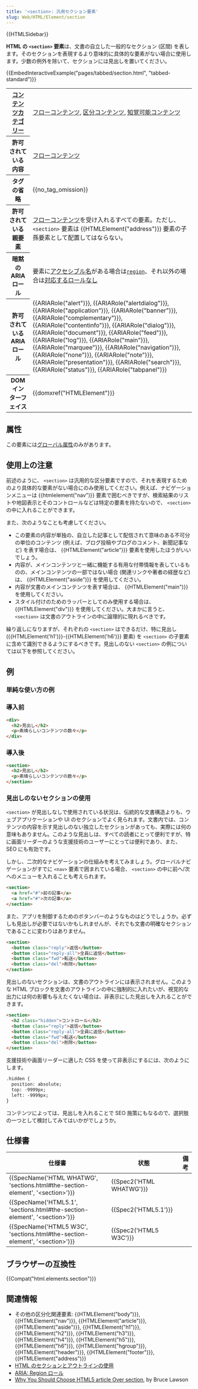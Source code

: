 ```yaml
---
title: '<section>: 汎用セクション要素'
slug: Web/HTML/Element/section
---
```


{{HTMLSidebar}}

**HTML の `<section>` 要素**は、文書の自立した一般的なセクション (区間) を表します。そのセクションを表現するより意味的に具体的な要素がない場合に使用します。少数の例外を除いて、セクションには見出しを置いてください。

{{EmbedInteractiveExample("pages/tabbed/section.html", "tabbed-standard")}}

<table class="properties">
  <tbody>
    <tr>
      <th scope="row">
        <a href="/ja/docs/Web/Guide/HTML/Content_categories"
          >コンテンツカテゴリー</a
        >
      </th>
      <td>
        <a href="/ja/docs/Web/Guide/HTML/Content_categories#フローコンテンツ"
          >フローコンテンツ</a
        >,
        <a href="/ja/docs/Web/Guide/HTML/Content_categories#区分コンテンツ"
          >区分コンテンツ</a
        >,
        <a href="/ja/docs/Web/Guide/HTML/Content_categories#知覚可能コンテンツ"
          >知覚可能コンテンツ</a
        >
      </td>
    </tr>
    <tr>
      <th scope="row">許可されている内容</th>
      <td>
        <a href="/ja/docs/Web/Guide/HTML/Content_categories#フローコンテンツ"
          >フローコンテンツ</a
        >
      </td>
    </tr>
    <tr>
      <th scope="row">タグの省略</th>
      <td>{{no_tag_omission}}</td>
    </tr>
    <tr>
      <th scope="row">許可されている親要素</th>
      <td>
        <a href="/ja/docs/Web/Guide/HTML/Content_categories#フローコンテンツ"
          >フローコンテンツ</a
        >を受け入れるすべての要素。ただし、 <code>&#x3C;section></code> 要素は
        {{HTMLElement("address")}}
        要素の子孫要素として配置してはならない。
      </td>
    </tr>
    <tr>
      <th scope="row">暗黙の ARIA ロール</th>
      <td>
        要素に<a
          href="https://developer.paciellogroup.com/blog/2017/04/what-is-an-accessible-name/"
          >アクセシブル名</a
        >がある場合は<code
          ><a href="/ja/docs/Web/Accessibility/ARIA/Roles/Region_role"
            >region</a
          ></code
        >、それ以外の場合は<a
          href="https://www.w3.org/TR/html-aria/#dfn-no-corresponding-role"
          >対応するロールなし</a
        >
      </td>
    </tr>
    <tr>
      <th scope="row">許可されている ARIA ロール</th>
      <td>
        {{ARIARole("alert")}}, {{ARIARole("alertdialog")}},
        {{ARIARole("application")}}, {{ARIARole("banner")}},
        {{ARIARole("complementary")}},
        {{ARIARole("contentinfo")}}, {{ARIARole("dialog")}},
        {{ARIARole("document")}}, {{ARIARole("feed")}},
        {{ARIARole("log")}}, {{ARIARole("main")}},
        {{ARIARole("marquee")}}, {{ARIARole("navigation")}},
        {{ARIARole("none")}}, {{ARIARole("note")}},
        {{ARIARole("presentation")}}, {{ARIARole("search")}},
        {{ARIARole("status")}}, {{ARIARole("tabpanel")}}
      </td>
    </tr>
    <tr>
      <th scope="row">DOM インターフェイス</th>
      <td>{{domxref("HTMLElement")}}</td>
    </tr>
  </tbody>
</table>

## 属性

この要素には[グローバル属性](/ja/docs/Web/HTML/Global_attributes)のみがあります。

## 使用上の注意

前述のように、 `<section>` は汎用的な区分要素ですので、それを表現するためのより具体的な要素がない場合にのみ使用してください。例えば、ナビゲーションメニューは {{htmlelement("nav")}} 要素で囲むべきですが、検索結果のリストや地図表示とそのコントロールなどは特定の要素を持たないので、 `<section>` の中に入れることができます。

また、次のようなことも考慮してください。

- この要素の内容が単独の、自立した記事として配信されて意味のある不可分の単位のコンテンツ (例えば、ブログ投稿やブログのコメント、新聞記事など) を表す場合は、 {{HTMLElement("article")}} 要素を使用したほうがいいでしょう。
- 内容が、メインコンテンツと一緒に機能する有用な付帯情報を表しているものの、メインコンテンツの一部ではない場合 (関連リンクや著者の経歴など) は、 {{HTMLElement("aside")}} を使用してください。
- 内容が文書のメインコンテンツを表す場合は、 {{HTMLElement("main")}} を使用してください。
- スタイル付けのためのラッパーとしてのみ使用する場合は、 {{HTMLElement("div")}} を使用してください。大まかに言うと、 `<section>` は文書のアウトラインの中に論理的に現れるべきです。

繰り返しになりますが、それぞれの `<section>` はできるだけ、特に見出し
({{HTMLElement('h1')}}-{{HTMLElement('h6')}} 要素) を `<section>` の子要素に含めて識別できるようにするべきです。見出しのない `<section>` の例については以下を参照してください。

## 例

### 単純な使い方の例

### 導入前

```html
<div>
  <h2>見出し</h2>
  <p>素晴らしいコンテンツの数々</p>
</div>
```

### 導入後

```html
<section>
  <h2>見出し</h2>
  <p>素晴らしいコンテンツの数々</p>
</section>
```

### 見出しのないセクションの使用

`<section>` が見出しなしで使用されている状況は、伝統的な文書構造よりも、ウェブアプリケーションや UI のセクションでよく見られます。文書内では、コンテンツの内容を示す見出しのない独立したセクションがあっても、実際には何の意味もありません。このような見出しは、すべての読者にとって便利ですが、特に画面リーダーのような支援技術のユーザーにとっては便利であり、また、 SEO にも有効です。

しかし、二次的なナビゲーションの仕組みを考えてみましょう。グローバルナビゲーションがすでに `<nav>` 要素で囲まれている場合、 `<section>` の中に前へ/次へのメニューを入れることも考えられます。

```html
<section>
  <a href="#">前の記事</a>
  <a href="#">次の記事</a>
</section>
```

また、アプリを制御するためのボタンバーのようなものはどうでしょうか。必ずしも見出しが必要ではないかもしれませんが、それでも文書の明確なセクションであることに変わりはありません。

```html
<section>
  <button class="reply">返信</button>
  <button class="reply-all">全員に返信</button>
  <button class="fwd">転送</button>
  <button class="del">削除</button>
</section>
```

見出しのないセクションは、文書のアウトラインには表示されません。このような HTML ブロックを文書のアウトラインの中に強制的に入れたいが、視覚的な出力には何の影響も与えたくない場合は、非表示にした見出しを入れることができます。

```html
<section>
  <h2 class="hidden">コントロール</h2>
  <button class="reply">返信</button>
  <button class="reply-all">全員に返信</button>
  <button class="fwd">転送</button>
  <button class="del">削除</button>
</section>
```

支援技術や画面リーダーに適した CSS を使って非表示にするには、次のようにします。

```html
.hidden {
  position: absolute;
  top: -9999px;
  left: -9999px;
}
```

コンテンツによっては、見出しを入れることで SEO 施策にもなるので、選択肢の一つとして検討してみてはいかがでしょうか。

## 仕様書

| 仕様書                                                                                                           | 状態                             | 備考 |
| ---------------------------------------------------------------------------------------------------------------- | -------------------------------- | ---- |
| {{SpecName('HTML WHATWG', 'sections.html#the-section-element', '&lt;section&gt;')}} | {{Spec2('HTML WHATWG')}} |      |
| {{SpecName('HTML5.1', 'sections.html#the-section-element', '&lt;section&gt;')}}         | {{Spec2('HTML5.1')}}     |      |
| {{SpecName('HTML5 W3C', 'sections.html#the-section-element', '&lt;section&gt;')}}     | {{Spec2('HTML5 W3C')}}     |      |

## ブラウザーの互換性

{{Compat("html.elements.section")}}

## 関連情報

- その他の区分化関連要素: {{HTMLElement("body")}}, {{HTMLElement("nav")}}, {{HTMLElement("article")}}, {{HTMLElement("aside")}}, {{HTMLElement("h1")}}, {{HTMLElement("h2")}}, {{HTMLElement("h3")}}, {{HTMLElement("h4")}}, {{HTMLElement("h5")}}, {{HTMLElement("h6")}}, {{HTMLElement("hgroup")}}, {{HTMLElement("header")}}, {{HTMLElement("footer")}}, {{HTMLElement("address")}}
- [HTML のセクションとアウトラインの使用](/ja/docs/Web/Guide/HTML/Using_HTML_sections_and_outlines)
- [ARIA: Region ロール](/ja/docs/Web/Accessibility/ARIA/Roles/Region_role)
- [Why You Should Choose HTML5 article Over section](https://www.smashingmagazine.com/2020/01/html5-article-section/), by Bruce Lawson
